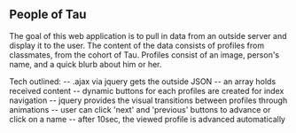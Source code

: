 People of Tau
-------------

The goal of this web application is to pull in data from an outside server
and display it to the user. The content of the data consists of profiles from
classmates, from the cohort of Tau. Profiles consist of an image, person's name,
and a quick blurb about him or her.

Tech outlined:
  -- .ajax via jquery gets the outside JSON
  -- an array holds received content
  -- dynamic buttons for each profiles are created for index navigation
  -- jquery provides the visual transitions between profiles through animations
  -- user can click 'next' and 'previous' buttons to advance or click on a name
  -- after 10sec, the viewed profile is advanced automatically
